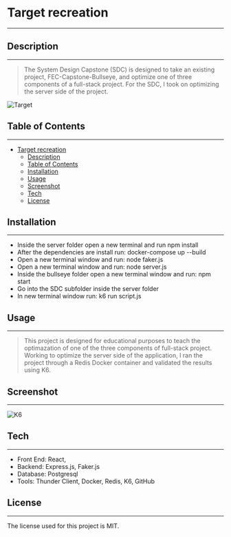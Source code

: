 # Target recreation 
---

## Description
---
> The System Design Capstone (SDC) is designed to take an existing project, FEC-Capstone-Bullseye, and optimize one of three components of a full-stack project. For the SDC, I took on optimizing the server side of the project. 

![Target](https://live.staticflickr.com/65535/52851032957_e4e39b90ff_b.jpg)

## Table of Contents
---
- [Target recreation](#target-recreation)
  - [Description](#description)
  - [Table of Contents](#table-of-contents)
  - [Installation](#installation)
  - [Usage](#usage)
  - [Screenshot](#screenshot)
  - [Tech](#tech)
  - [License](#license)


## Installation
---
 - Inside the server folder open a new terminal and run npm install
 - After the dependencies are install run: docker-compose up --build
 - Open a new terminal window and run: node faker.js
 - Open a new terminal window and run: node server.js
 - Inside the bullseye folder open a new terminal window and run: npm start
 - Go into the SDC subfolder inside the server folder 
 - In new terminal window run: k6 run script.js

## Usage
---
> This project is designed for educational purposes to teach the optimazation of one of the three components of full-stack project. Working to optimize the server side of the application, I ran the project through a Redis Docker container and validated the results using K6.

## Screenshot
---

![K6](https://live.staticflickr.com/65535/52851074097_5031f80a3a.jpg)

## Tech
---
- Front End: React,
- Backend: Express.js, Faker.js
- Database: Postgresql
- Tools: Thunder Client, Docker, Redis, K6, GitHub
  
## License
---
The license used for this project is MIT.

